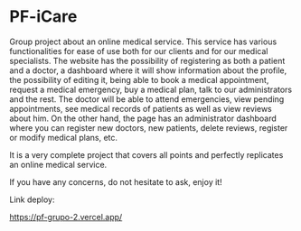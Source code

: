 # PF-iCare

Group project about an online medical service.
This service has various functionalities for ease of use both for our clients and for our medical specialists.
The website has the possibility of registering as both a patient and a doctor, a dashboard where it will show information about the profile, the possibility of editing it, being able to book a medical appointment, request a medical emergency, buy a medical plan, talk to our administrators and the rest. The doctor will be able to attend emergencies, view pending appointments, see medical records of patients as well as view reviews about him.
On the other hand, the page has an administrator dashboard where you can register new doctors, new patients, delete reviews, register or modify medical plans, etc.

It is a very complete project that covers all points and perfectly replicates an online medical service.

If you have any concerns, do not hesitate to ask, enjoy it!


Link deploy: 

https://pf-grupo-2.vercel.app/
